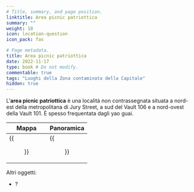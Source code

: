 ```yaml
---
# Title, summary, and page position.
linktitle: Area picnic patriottica
summary: ""
weight: 10
icon: location-question
icon_pack: fas

# Page metadata.
title: Area picnic patriottica
date: 2022-11-17
type: book # Do not modify.
commentable: true
tags: "Luoghi della Zona contaminata della Capitale"
hidden: true
---
```


<div class="fo3">

L'**area picnic patriottica** è una località non contrassegnata situata a nord-est della metropolitana di Jury Street, a sud del Vault 106 e a nord-ovest della Vault 101. È spesso frequentata dagli yao guai.

| Mappa                   | Panoramica                      |
| ----------------------- | ------------------------------- |
| {{<figure src="fo3/Vault_106_loc.webp">}} | {{<figure src="fo3/Patriotic_Picnic_Area.webp">}} |



Altri oggetti:
- ?


</div>